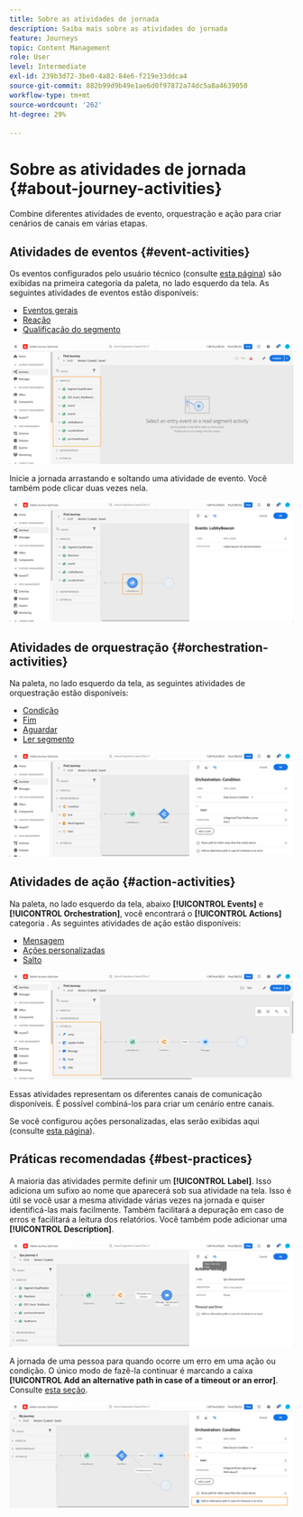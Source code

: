 ```yaml
---
title: Sobre as atividades de jornada
description: Saiba mais sobre as atividades do jornada
feature: Journeys
topic: Content Management
role: User
level: Intermediate
exl-id: 239b3d72-3be0-4a82-84e6-f219e33ddca4
source-git-commit: 882b99d9b49e1ae6d0f97872a74dc5a8a4639050
workflow-type: tm+mt
source-wordcount: '262'
ht-degree: 29%

---
```


# Sobre as atividades de jornada {#about-journey-activities}

Combine diferentes atividades de evento, orquestração e ação para criar cenários de canais em várias etapas.

## Atividades de eventos {#event-activities}

Os eventos configurados pelo usuário técnico (consulte [esta página](../event/about-events.md)) são exibidas na primeira categoria da paleta, no lado esquerdo da tela. As seguintes atividades de eventos estão disponíveis:

* [Eventos gerais](../building-journeys/general-events.md)
* [Reação](../building-journeys/reaction-events.md)
* [Qualificação do segmento](../building-journeys/segment-qualification-events.md)

![](assets/journey43.png)

Inicie a jornada arrastando e soltando uma atividade de evento. Você também pode clicar duas vezes nela.

![](assets/journey44.png)

## Atividades de orquestração {#orchestration-activities}

Na paleta, no lado esquerdo da tela, as seguintes atividades de orquestração estão disponíveis:

* [Condição](../building-journeys/condition-activity.md)
* [Fim](../building-journeys/end-activity.md)
* [Aguardar](../building-journeys/wait-activity.md)
* [Ler segmento](../building-journeys/read-segment.md)

![](assets/journey49.png)

## Atividades de ação {#action-activities}

Na paleta, no lado esquerdo da tela, abaixo **[!UICONTROL Events]** e **[!UICONTROL Orchestration]**, você encontrará o **[!UICONTROL Actions]** categoria . As seguintes atividades de ação estão disponíveis:

* [Mensagem](../building-journeys/journeys-message.md)
* [Ações personalizadas](../building-journeys/using-custom-actions.md)
* [Salto](../building-journeys/jump.md)

![](assets/journey58.png)

Essas atividades representam os diferentes canais de comunicação disponíveis. É possível combiná-los para criar um cenário entre canais.

Se você configurou ações personalizadas, elas serão exibidas aqui (consulte [esta página](../building-journeys/using-custom-actions.md)).

## Práticas recomendadas {#best-practices}

A maioria das atividades permite definir um **[!UICONTROL Label]**. Isso adiciona um sufixo ao nome que aparecerá sob sua atividade na tela. Isso é útil se você usar a mesma atividade várias vezes na jornada e quiser identificá-las mais facilmente. Também facilitará a depuração em caso de erros e facilitará a leitura dos relatórios. Você também pode adicionar uma **[!UICONTROL Description]**.

![](assets/journey59bis.png)

A jornada de uma pessoa para quando ocorre um erro em uma ação ou condição. O único modo de fazê-la continuar é marcando a caixa **[!UICONTROL Add an alternative path in case of a timeout or an error]**. Consulte [esta seção](../building-journeys/using-the-journey-designer.md#paths).

![](assets/journey42.png)
